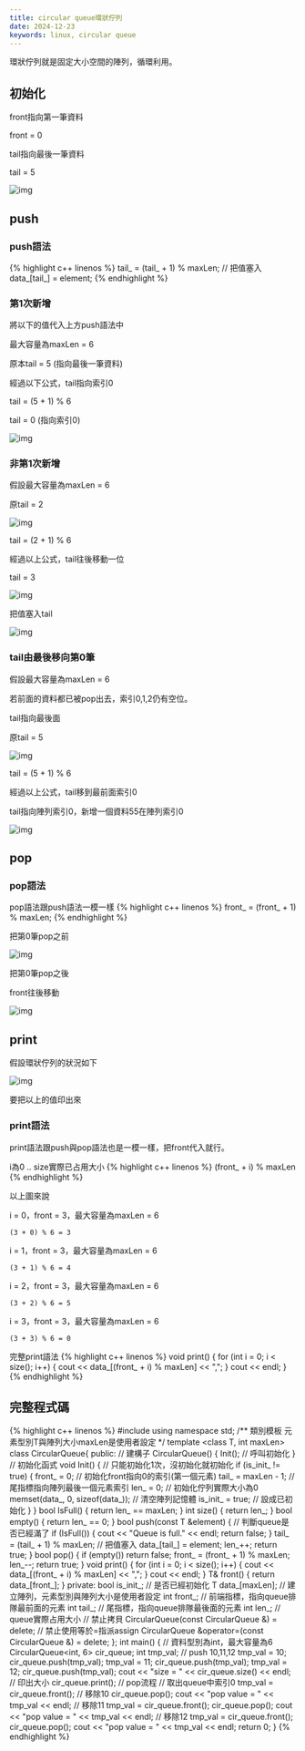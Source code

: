 ```yaml
---
title: circular queue環狀佇列
date: 2024-12-23
keywords: linux, circular queue
---
```


環狀佇列就是固定大小空間的陣列，循環利用。

## 初始化

front指向第一筆資料

front = 0

tail指向最後一筆資料

tail = 5

![img]({{site.imgurl}}/dataStruct/circular_queue1.jpg)  

## push

### push語法

{% highlight c++ linenos %}
    tail_ = (tail_ + 1) % maxLen;
    // 把值塞入
    data_[tail_] = element;
{% endhighlight %}

### 第1次新增

將以下的值代入上方push語法中

最大容量為maxLen = 6

原本tail = 5 (指向最後一筆資料)

經過以下公式，tail指向索引0

tail = (5 + 1) % 6

tail = 0 (指向索引0)

![img]({{site.imgurl}}/dataStruct/circular_queue2.jpg) 

### 非第1次新增

假設最大容量為maxLen = 6

原tail = 2

![img]({{site.imgurl}}/dataStruct/circular_queue3.jpg)  

tail = (2 + 1) % 6

經過以上公式，tail往後移動一位

tail = 3

![img]({{site.imgurl}}/dataStruct/circular_queue4.jpg)

把值塞入tail

![img]({{site.imgurl}}/dataStruct/circular_queue5.jpg)

### tail由最後移向第0筆

假設最大容量為maxLen = 6

若前面的資料都已被pop出去，索引0,1,2仍有空位。

tail指向最後面

原tail = 5

![img]({{site.imgurl}}/dataStruct/circular_queue6.jpg)  

tail = (5 + 1) % 6

經過以上公式，tail移到最前面索引0

tail指向陣列索引0，新增一個資料55在陣列索引0

![img]({{site.imgurl}}/dataStruct/circular_queue7.jpg)  

## pop

### pop語法

pop語法跟push語法一模一樣
{% highlight c++ linenos %}
    front_ = (front_ + 1) % maxLen;
{% endhighlight %}

把第0筆pop之前

![img]({{site.imgurl}}/dataStruct/circular_queue8.jpg)  

把第0筆pop之後

front往後移動

![img]({{site.imgurl}}/dataStruct/circular_queue9.jpg)  

## print

假設環狀佇列的狀況如下

![img]({{site.imgurl}}/dataStruct/circular_queue7.jpg)  

要把以上的值印出來

### print語法
print語法跟push與pop語法也是一模一樣，把front代入就行。

i為0 .. size實際已占用大小
{% highlight c++ linenos %}
(front_ + i) % maxLen
{% endhighlight %}

以上圖來說

i = 0，front = 3，最大容量為maxLen = 6
```
(3 + 0) % 6 = 3
```

i = 1，front = 3，最大容量為maxLen = 6
```
(3 + 1) % 6 = 4
```

i = 2，front = 3，最大容量為maxLen = 6
```
(3 + 2) % 6 = 5
```

i = 3，front = 3，最大容量為maxLen = 6
```
(3 + 3) % 6 = 0
```

完整print語法
{% highlight c++ linenos %}
  void print() {
    for (int i = 0; i < size(); i++) {
      cout << data_[(front_ + i) % maxLen] << ",";
    }
    cout << endl;
  }
{% endhighlight %}

## 完整程式碼
{% highlight c++ linenos %}
#include <iostream>
using namespace std;
/**
 類別模板
 元素型別T與陣列大小maxLen是使用者設定
 */
template <class T, int maxLen>
class CircularQueue{
 public:
  // 建構子
  CircularQueue() {
    Init();  // 呼叫初始化
  }
  // 初始化函式
  void Init() {
    // 只能初始化1次，沒初始化就初始化
    if (is_init_ != true) {
      front_ = 0;  // 初始化front指向0的索引(第一個元素)
      tail_ = maxLen - 1;  // 尾指標指向陣列最後一個元素索引
      len_ = 0;  // 初始化佇列實際大小為0
      memset(data_, 0, sizeof(data_));  // 清空陣列記憶體
      is_init_ = true;  // 設成已初始化
    }
  }
  bool IsFull() {
    return len_ == maxLen;
  }
  int size() {
    return len_;
  }
  bool empty() {
    return len_ == 0;
  }
  bool push(const T &element) {
    // 判斷queue是否已經滿了
    if (IsFull()) {
      cout << "Queue is full." << endl;
      return false;
    }
    tail_ = (tail_ + 1) % maxLen;
    // 把值塞入
    data_[tail_] = element;
    len_++;
    return true;
  }
  bool pop() {
    if (empty()) return false;
    front_ = (front_ + 1) % maxLen;
    len_--;
    return true;
  }
  void print() {
    for (int i = 0; i < size(); i++) {
      cout << data_[(front_ + i) % maxLen] << ",";
    }
    cout << endl;
  }
  T& front() {
    return data_[front_];
  }
 private:
  bool is_init_;  // 是否已經初始化
  T data_[maxLen];  // 建立陣列，元素型別與陣列大小是使用者設定
  int front_;  // 前端指標，指向queue排隊最前面的元素
  int tail_;  // 尾指標，指向queue排隊最後面的元素
  int len_;  // queue實際占用大小
  // 禁止拷貝
  CircularQueue(const CircularQueue &) = delete;
  // 禁止使用等於=指派assign
  CircularQueue &operator=(const CircularQueue &) = delete;
};
int main() {
  // 資料型別為int，最大容量為6
  CircularQueue<int, 6> cir_queue;
  int tmp_val;
  // push 10,11,12
  tmp_val = 10;
  cir_queue.push(tmp_val);
  tmp_val = 11;
  cir_queue.push(tmp_val);
  tmp_val = 12;
  cir_queue.push(tmp_val);
  cout << "size = " << cir_queue.size() << endl;
  // 印出大小
  cir_queue.print();
  // pop流程
  // 取出queue中索引0
  tmp_val = cir_queue.front();
  // 移除10
  cir_queue.pop();
  cout << "pop value = " << tmp_val << endl;
  // 移除11
  tmp_val = cir_queue.front();
  cir_queue.pop();
  cout << "pop value = " << tmp_val << endl;
  // 移除12
  tmp_val = cir_queue.front();
  cir_queue.pop();
  cout << "pop value = " << tmp_val << endl;
  return 0;
}
{% endhighlight %}

